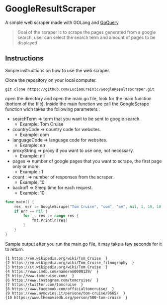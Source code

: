 # GoogleResultScraper
A simple web scraper made with GOLang and [GoQuery](https://github.com/PuerkitoBio/goquery). 
> Goal of the scraper is to scrape the pages generated from a google search, user can select the search term and amount of pages to be displayed
## Instructions
Simple instructions on how to use the web scraper.

Clone the repository on your local computer.
```
git clone https://github.com/LucianCrainic/GoogleResultsScraper.git
```
open the directory and open the main.go file, look for the main function (bottom of the file).
Inside the main function we call the GoogleScrape function wich takes the following parameters :
- searchTerm => term that you want to be sent to google search. 
  - Example: Tom Cruise
- countryCode => country code for websites. 
  - Example: com
- languageCode => language code for websites. 
  - Example: en
- proxyString => proxy if you want to use one, not necessary. 
  - Example: nil
- pages => number of google pages that you want to scrape, the first page only or more. 
  - Example : 1
- count : => number of responses from the scraper. 
  - Example: 10
- backoff => Sleep time for each request. 
  - Example: 10

```go
func main() {
	res, err := GoogleScrape("Tom Cruise", "com", "en", nil, 1, 10, 10)
	if err == nil {
		for _, res := range res {
			fmt.Println(res)
		}
	}
}
```

Sample output after you run the main.go file, it may take a few seconds for it to return.
```
{1 https://en.wikipedia.org/wiki/Tom_Cruise  }
{2 https://en.wikipedia.org/wiki/Tom_Cruise_filmography  }
{3 https://it.wikipedia.org/wiki/Tom_Cruise  }
{4 https://www.imdb.com/name/nm0000129/  }
{5 http://www.tomcruise.com/  }
{6 https://www.instagram.com/tomcruise/  }
{7 https://twitter.com/tomcruise  }
{8 https://www.facebook.com/officialtomcruise/  }
{9 https://www.mymovies.it/persone/tom-cruise/9665/  }
{10 https://www.themoviedb.org/person/500-tom-cruise  }
```
